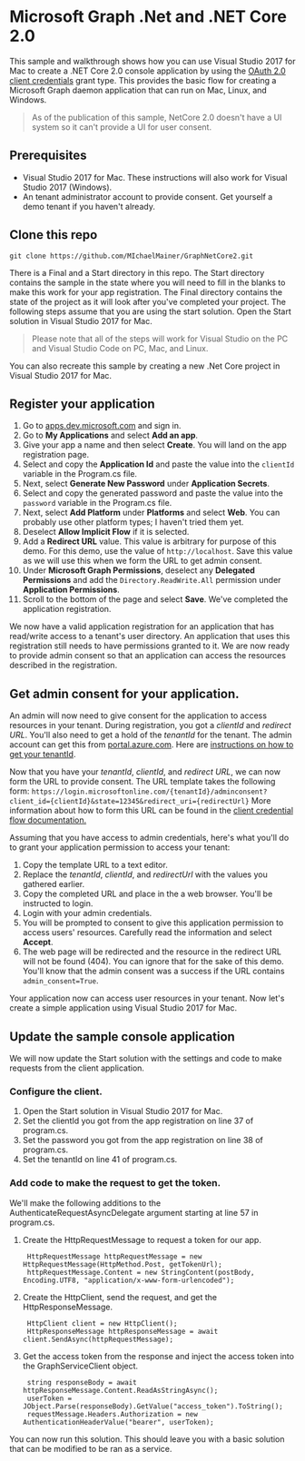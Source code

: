# Microsoft Graph .Net and .NET Core 2.0

This sample and walkthrough shows how you can use Visual Studio 2017 for Mac to create a .NET Core 2.0 console application by using the [OAuth 2.0 client credentials](https://docs.microsoft.com/en-us/azure/active-directory/develop/active-directory-v2-protocols-oauth-client-creds) grant type. This provides the basic flow for creating a Microsoft Graph daemon application that can run on Mac, Linux, and Windows.

> As of the publication of this sample, NetCore 2.0 doesn't have a UI system so it can't provide a UI for user consent.  

## Prerequisites
* Visual Studio 2017 for Mac. These instructions will also work for Visual Studio 2017 (Windows).
* An tenant administrator account to provide consent. Get yourself a demo tenant if you haven't already. 

## Clone this repo

`git clone https://github.com/MIchaelMainer/GraphNetCore2.git`

There is a Final and a Start directory in this repo. The Start directory contains the sample in the state where you will need to fill in the blanks to make this work for your app registration. The Final directory contains the state of the project as it will look after you've completed your project. The following steps assume that you are using the start solution. Open the Start solution in Visual Studio 2017 for Mac. 

> Please note that all of the steps will work for Visual Studio on the PC and Visual Studio Code on PC, Mac, and Linux.

You can also recreate this sample by creating a new .Net Core project in Visual Studio 2017 for Mac.

## Register your application

1. Go to [apps.dev.microsoft.com](https://apps.dev.microsoft.com) and sign in.
2. Go to **My Applications** and select **Add an app**.
3. Give your app a name and then select **Create**. You will land on the app registration page.
4. Select and copy the **Application Id** and paste the value into the `clientId` variable in the Program.cs file.
5. Next, select **Generate New Password** under **Application Secrets**.
6. Select and copy the generated password and paste the value into the `password` variable in the Program.cs file.
7. Next, select **Add Platform** under **Platforms** and select **Web**. You can probably use other platform types; I haven't tried them yet.
8. Deselect **Allow Implicit Flow** if it is selected.
9. Add a **Redirect URL** value. This value is arbitrary for purpose of this demo. For this demo, use the value of `http://localhost`. Save this value as we will use this when we form the URL to get admin consent.
10. Under **Microsoft Graph Permissions**, deselect any **Delegated Permissions** and add the `Directory.ReadWrite.All` permission under **Application Permissions**.
11. Scroll to the bottom of the page and select **Save**. We've completed the application registration.

We now have a valid application registration for an application that has read/write access to a tenant's user directory. An application that uses this registration still needs to have permissions granted to it. We are now ready to provide admin consent so that an application can access the resources described in the registration.

## Get admin consent for your application.

An admin will now need to give consent for the application to access resources in your tenant. During registration, you got a *clientId* and *redirect URL*. You'll also need to get a hold of the *tenantId* for the tenant. The admin account can get this from [portal.azure.com](https://portal.azure.com). Here are [instructions on how to get your tenantId](https://support.office.com/en-us/article/Find-your-Office-365-tenant-ID-6891b561-a52d-4ade-9f39-b492285e2c9b). 

Now that you have your *tenantId*, *clientId*, and *redirect URL*, we can now form the URL to provide consent. The URL template takes the following form:
`https://login.microsoftonline.com/{tenantId}/adminconsent?client_id={clientId}&state=12345&redirect_uri={redirectUrl}`
More information about how to form this URL can be found in the [client credential flow documentation.](https://docs.microsoft.com/en-us/azure/active-directory/develop/active-directory-v2-protocols-oauth-client-creds#request-the-permissions-from-a-directory-admin) 

Assuming that you have access to admin credentials, here's what you'll do to grant your application permission to access your tenant:
1. Copy the template URL to a text editor.
2. Replace the *tenantId*, *clientId*, and *redirectUrl* with the values you gathered earlier. 
3. Copy the completed URL and place in the a web browser. You'll be instructed to login.
4. Login with your admin credentials.
5. You will be prompted to consent to give this application permission to access users' resources. Carefully read the information and select **Accept**.
6. The web page will be redirected and the resource in the redirect URL will not be found (404). You can ignore that for the sake of this demo. You'll know that the admin consent was a success if the URL contains `admin_consent=True`.

Your application now can access user resources in your tenant. Now let's create a simple application using Visual Studio 2017 for Mac.

## Update the sample console application
We will now update the Start solution with the settings and code to make requests from the client application.
### Configure the client.

1. Open the Start solution in Visual Studio 2017 for Mac.
2. Set the clientId you got from the app registration on line 37 of program.cs.
3. Set the password you got from the app registration on line 38 of program.cs.
4. Set the tenantId on line 41 of program.cs.

### Add code to make the request to get the token.

We'll make the following additions to the AuthenticateRequestAsyncDelegate argument starting at line 57 in program.cs.

1. Create the HttpRequestMessage to request a token for our app.

        HttpRequestMessage httpRequestMessage = new HttpRequestMessage(HttpMethod.Post, getTokenUrl);
        httpRequestMessage.Content = new StringContent(postBody, Encoding.UTF8, "application/x-www-form-urlencoded");

2. Create the HttpClient, send the request, and get the HttpResponseMessage.

        HttpClient client = new HttpClient();
        HttpResponseMessage httpResponseMessage = await client.SendAsync(httpRequestMessage);

3. Get the access token from the response and inject the access token into the GraphServiceClient object.

        string responseBody = await httpResponseMessage.Content.ReadAsStringAsync();
        userToken = JObject.Parse(responseBody).GetValue("access_token").ToString();
        requestMessage.Headers.Authorization = new AuthenticationHeaderValue("bearer", userToken);

You can now run this solution. This should leave you with a basic solution that can be modified to be ran as a service.

